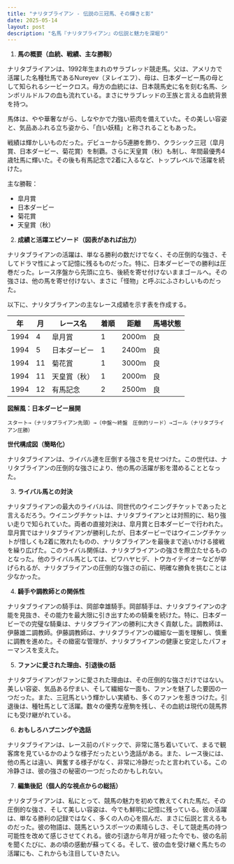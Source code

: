 ```yaml
---
title: "ナリタブライアン - 伝説の三冠馬、その輝きと影"
date: 2025-05-14
layout: post
description: "名馬『ナリタブライアン』の伝説と魅力を深堀り"
---
```


1. **馬の概要（血統、戦績、主な勝鞍）**

ナリタブライアンは、1992年生まれのサラブレッド競走馬。父は、アメリカで活躍した名種牡馬であるNureyev（ヌレイエフ）、母は、日本ダービー馬の母として知られるシービークロス。母方の血統には、日本競馬史に名を刻む名馬、シンボリルドルフの血も流れている。まさにサラブレッドの王族と言える血統背景を持つ。

馬体は、やや華奢ながら、しなやかで力強い筋肉を備えていた。その美しい容姿と、気品あふれる立ち姿から、「白い妖精」と称されることもあった。

戦績は輝かしいものだった。デビューから5連勝を飾り、クラシック三冠（皐月賞、日本ダービー、菊花賞）を制覇。さらに天皇賞（秋）も制し、年間最優秀4歳牡馬に輝いた。その後も有馬記念で2着に入るなど、トップレベルで活躍を続けた。

主な勝鞍：

* 皐月賞
* 日本ダービー
* 菊花賞
* 天皇賞（秋）


2. **成績と活躍エピソード（図表があれば出力）**

ナリタブライアンの活躍は、単なる勝利の数だけでなく、その圧倒的な強さ、そしてドラマ性によって記憶に残るものだった。特に、日本ダービーでの勝利は圧巻だった。レース序盤から先頭に立ち、後続を寄せ付けないままゴールへ。その強さは、他の馬を寄せ付けない、まさに「怪物」と呼ぶにふさわしいものだった。

以下に、ナリタブライアンの主なレース成績を示す表を作成する。

| 年 | 月 | レース名           | 着順 | 距離 | 馬場状態 |
|----|----|--------------------|-----|-----|---------|
| 1994 | 4 | 皐月賞             | 1   | 2000m| 良       |
| 1994 | 5 | 日本ダービー         | 1   | 2400m| 良       |
| 1994 | 11| 菊花賞             | 1   | 3000m| 良       |
| 1994 | 11| 天皇賞（秋）       | 1   | 2000m| 良       |
| 1994 | 12| 有馬記念           | 2   | 2500m| 良       |


**図解風：日本ダービー展開**

```
スタート→（ナリタブライアン先頭）→（中盤～終盤　圧倒的リード）→ゴール（ナリタブライアン圧勝）
```

**世代構成図（簡略化）**

ナリタブライアンは、ライバル達を圧倒する強さを見せつけた。この世代は、ナリタブライアンの圧倒的な強さにより、他の馬の活躍が影を潜めることとなった。


3. **ライバル馬との対決**

ナリタブライアンの最大のライバルは、同世代のウイニングチケットであったと言えるだろう。ウイニングチケットは、ナリタブライアンとは対照的に、粘り強い走りで知られていた。両者の直接対決は、皐月賞と日本ダービーで行われた。皐月賞ではナリタブライアンが勝利したが、日本ダービーではウイニングチケットが惜しくも2着に敗れたものの、ナリタブライアンを最後まで追いかける接戦を繰り広げた。このライバル関係は、ナリタブライアンの強さを際立たせるものとなった。他のライバル馬としては、ビワハヤヒデ、トウカイテイオーなどが挙げられるが、ナリタブライアンの圧倒的な強さの前に、明確な勝負を挑むことは少なかった。


4. **騎手や調教師との関係性**

ナリタブライアンの騎手は、岡部幸雄騎手。岡部騎手は、ナリタブライアンの才能を見抜き、その能力を最大限に引き出すための騎乗を続けた。特に、日本ダービーでの完璧な騎乗は、ナリタブライアンの勝利に大きく貢献した。調教師は、伊藤雄二調教師。伊藤調教師は、ナリタブライアンの繊細な一面を理解し、慎重に調教を進めた。その緻密な管理が、ナリタブライアンの健康と安定したパフォーマンスを支えた。


5. **ファンに愛された理由、引退後の話**

ナリタブライアンがファンに愛された理由は、その圧倒的な強さだけではない。美しい容姿、気品ある佇まい、そして繊細な一面も、ファンを魅了した要因の一つだった。また、三冠馬という輝かしい実績も、多くのファンを惹きつけた。引退後は、種牡馬として活躍。数々の優秀な産駒を残し、その血統は現代の競馬界にも受け継がれている。


6. **おもしろハプニングや逸話**

ナリタブライアンは、レース前のパドックで、非常に落ち着いていて、まるで観客席を見ているかのような様子だったという逸話がある。また、レース後には、他の馬とは違い、興奮する様子がなく、非常に冷静だったと言われている。この冷静さは、彼の強さの秘密の一つだったのかもしれない。


7. **編集後記（個人的な視点からの総括）**

ナリタブライアンは、私にとって、競馬の魅力を初めて教えてくれた馬だ。その圧倒的な強さ、そして美しい容姿は、今でも鮮明に記憶に残っている。彼の活躍は、単なる勝利の記録ではなく、多くの人の心を掴んだ、まさに伝説と言えるものだった。彼の物語は、競馬というスポーツの素晴らしさ、そして競走馬の持つ可能性を改めて感じさせてくれる。彼の引退から年月が経った今でも、彼の名前を聞くたびに、あの頃の感動が蘇ってくる。そして、彼の血を受け継ぐ馬たちの活躍にも、これからも注目していきたい。
